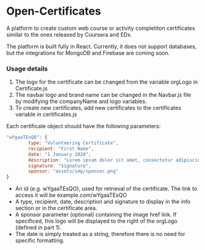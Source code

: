 # Open-Certificates
A platform to create custom web course or activity completiton certificates similar to the ones released by Coursera and EDx.

The platform is built fully in React. Currently, it does not support databases, but the integrations for MongoDB and Firebase are coming soon.


### Usage details
1. The logo for the certificate can be changed from the variable orgLogo in Certificate.js
2. The navbar logo and brand name can be changed in the Navbar.js file by modifying the companyName and logo variables.
3. To create new certificates, add new certificates to the certificates variable in certificates.js

Each certificate object should have the following parameters:
```javascript
"wYgaaTEsQO": {
		type: "Volunteering Certificate",
		recipient: "First Name",
		date: "1 January 2020",
		description: "Lorem ipsum dolor sit amet, consectetur adipiscing elit.",
		signature: "Signature",
		sponsor: "assets/img/sponsor.png"
}
```
- An id (e.g. wYgaaTEsQO), used for retrieval of the certificate. The link to access it will be example.com/wYgaaTEsQO
- A type, recipient, date, description and signature to display in the info section or in the certificate area.
- A sponsor parameter (optional) containing the image href link. If specificed, this logo will be displayed to the right of the orgLogo (defined in part 1).
- The date is simply treated as a string, therefore there is no need for specific formatting.
